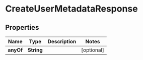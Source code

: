 

# CreateUserMetadataResponse


## Properties

| Name | Type | Description | Notes |
|------------ | ------------- | ------------- | -------------|
|**anyOf** | **String** |  |  [optional] |



